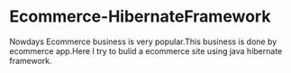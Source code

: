 # Ecommerce-HibernateFramework
Nowdays Ecommerce business is very popular.This business is done by ecommerce app.Here I  try to bulid a  ecommerce site using java hibernate framework.
